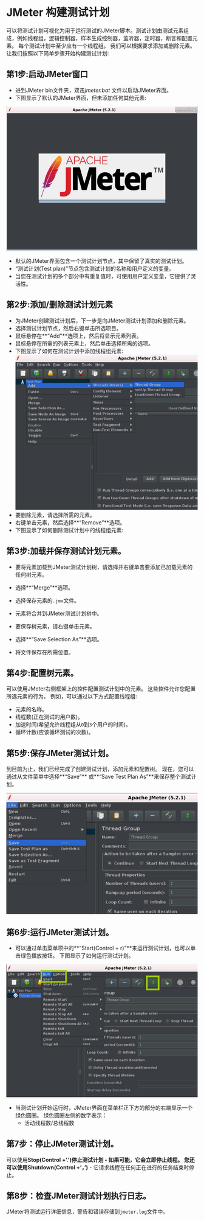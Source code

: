 # JMeter 构建测试计划

可以将测试计划可视化为用于运行测试的JMeter脚本。测试计划由测试元素组成，例如线程组，逻辑控制器，样本生成控制器，监听器，定时器，断言和配置元素。
每个测试计划中至少应有一个线程组。 我们可以根据要求添加或删除元素。
让我们按照以下简单步骤开始构建测试计划:

## 第1步:启动JMeter窗口

- 进到JMeter bin文件夹，双击*jmeter.bat* 文件以启动JMeter界面。
- 下图显示了默认的JMeter界面，但未添加任何其他元素:

![image-20200422084205505](./images/jmeter-launch.png)

- 默认的JMeter界面包含一个测试计划节点，其中保留了真实的测试计划。
- “测试计划(Test plan)”节点包含测试计划的名称和用户定义的变量。
- 当您在测试计划的多个部分中有重复值时，可使用用户定义变量，它提供了灵活性。

## 第2步:添加/删除测试计划元素

- 为JMeter创建测试计划后，下一步是向JMeter测试计划添加和删除元素。
- 选择测试计划节点，然后右键单击所选项目。
- 鼠标悬停在**“Add”**选项上，然后将显示元素列表。
- 鼠标悬停在所需的列表元素上，然后单击选择所需的选项。
- 下图显示了如何在测试计划中添加线程组元素:
  ![thread-group](./images/thread-group.png)
- 要删除元素，请选择所需的元素。
- 右键单击元素，然后选择**“Remove”**选项。
- 下图显示了如何删除测试计划中的线程组元素:
  

## 第3步:加载并保存测试计划元素。

- 要将元素加载到JMeter测试计划树，请选择并右键单击要添加已加载元素的任何树元素。
- 选择**“Merge”**选项。
- 选择保存元素的`.jmx`文件。
- 元素将合并到JMeter测试计划树中。
  
- 要保存树元素，请右键单击元素。
- 选择**“Save Selection As”**选项。
- 将文件保存在所需位置。
  

## 第4步:配置树元素。

可以使用JMeter右侧框架上的控件配置测试计划中的元素。 这些控件允许您配置所选元素的行为。 例如，可以通过以下方式配置线程组:

- 元素的名称。
- 线程数(正在测试的用户数)。
- 加速时间(希望允许线程组从`0`到`3`个用户的时间)。
- 循环计数(应该循环测试的次数)。
  

## 第5步:保存JMeter测试计划。

到目前为止，我们已经完成了创建测试计划，添加元素和配置树。
现在，您可以通过从文件菜单中选择**“Save”** 或**“Save Test Plan As”**来保存整个测试计划。

![image-20200422095400515](./images/save.png)

## 第6步:运行JMeter测试计划。

- 可以通过单击菜单项中的**“Start(Control + r)”**来运行测试计划，也可以单击绿色播放按钮。
  下图显示了如何运行测试计划。

![image-20200422095522010](./images/start.png)

- 当测试计划开始运行时，JMeter界面在菜单栏正下方的部分的右端显示一个绿色圆圈。
  绿色圆圈左侧的数字表示：
  - 活动线程数/总线程数

## 第7步：停止JMeter测试计划。

可以使用**Stop(Control +’.’)**停止测试计划 - 如果可能，它会立即停止线程。
您还可以使用**Shutdown(Control +’，’)** - 它请求线程在任何正在进行的任务结束时停止。

## 第8步：检查JMeter测试计划执行日志。

JMeter将测试运行详细信息，警告和错误存储到`jmeter.log`文件中。